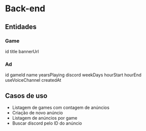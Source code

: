 # Back-end

## Entidades

### Game
id
title
bannerUrl

### Ad
id
gameId
name
yearsPlaying
discord
weekDays
hourStart
hourEnd
useVoiceChannel
createdAt

## Casos de uso
- Listagem de games com contagem de anúncios
- Criação de novo anúncio
- Listagem de anúncios por game
- Buscar discord pelo ID do anúncio